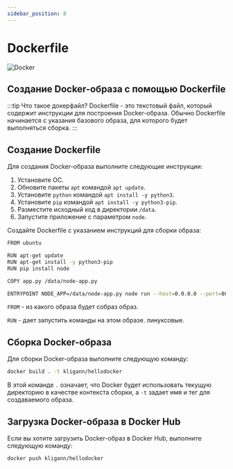 ```yaml
---
sidebar_position: 8
---
```


# Dockerfile

![Docker](https://img.shields.io/badge/docker-%230db7ed.svg?style=for-the-badge&logo=docker&logoColor=white)

## Создание Docker-образа с помощью Dockerfile
:::tip Что такое докерфайл?
Dockerfile - это текстовый файл, который содержит инструкции для построения Docker-образа. Обычно Dockerfile начинается с указания базового образа, для которого будет выполняться сборка.
:::

## Создание Dockerfile

Для создания Docker-образа выполните следующие инструкции:

1. Установите ОС.
2. Обновите пакеты `apt` командой `apt update`.
3. Установите `python` командой `apt install -y python3`.
4. Установите `pip` командой `apt install -y python3-pip`.
5. Разместите исходный код в директории `/data`.
6. Запустите приложение с параметром `node`.

Создайте Dockerfile с указанием инструкций для сборки образа:

```bash
FROM ubuntu

RUN apt-get update
RUN apt-get install -y python3-pip
RUN pip install node

COPY app.py /data/node-app.py

ENTRYPOINT NODE_APP=/data/node-app.py node run --host=0.0.0.0 --port=8080
```

`FROM` - из какого образа будет собраз образ.

`RUN` - дает запустить команды на этом образе. линуксовые.

## Сборка Docker-образа

Для сборки Docker-образа выполните следующую команду:

```bash
docker build . -t kligann/hellodocker
```

В этой команде `.` означает, что Docker будет использовать текущую директорию в качестве контекста сборки, а `-t` задает имя и тег для создаваемого образа.

## Загрузка Docker-образа в Docker Hub

Если вы хотите загрузить Docker-образ в Docker Hub, выполните следующую команду:

```bash
docker push kligann/hellodocker
```